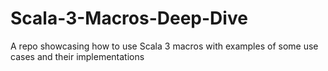 # Scala-3-Macros-Deep-Dive
A repo showcasing how to use Scala 3 macros with examples of some use cases and their implementations

